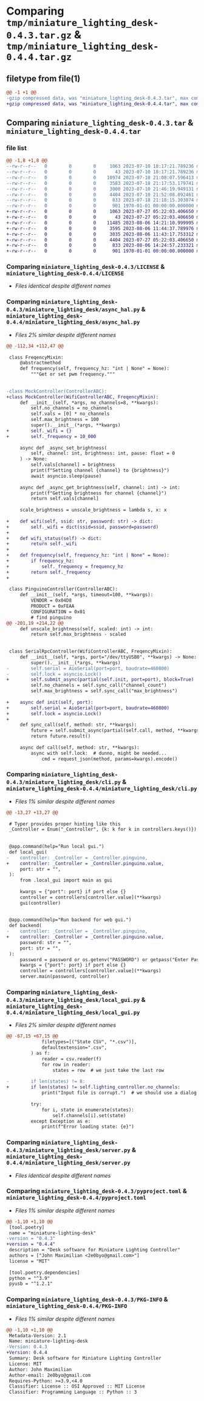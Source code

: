 # Comparing `tmp/miniature_lighting_desk-0.4.3.tar.gz` & `tmp/miniature_lighting_desk-0.4.4.tar.gz`

## filetype from file(1)

```diff
@@ -1 +1 @@
-gzip compressed data, was "miniature_lighting_desk-0.4.3.tar", max compression
+gzip compressed data, was "miniature_lighting_desk-0.4.4.tar", max compression
```

## Comparing `miniature_lighting_desk-0.4.3.tar` & `miniature_lighting_desk-0.4.4.tar`

### file list

```diff
@@ -1,8 +1,8 @@
--rw-r--r--   0        0        0     1063 2023-07-10 18:17:21.789236 miniature_lighting_desk-0.4.3/LICENSE
--rw-r--r--   0        0        0       43 2023-07-10 18:17:21.789236 miniature_lighting_desk-0.4.3/miniature_lighting_desk/__init__.py
--rw-r--r--   0        0        0    10974 2023-07-18 21:08:07.596413 miniature_lighting_desk-0.4.3/miniature_lighting_desk/async_hal.py
--rw-r--r--   0        0        0     3583 2023-07-18 21:17:53.179741 miniature_lighting_desk-0.4.3/miniature_lighting_desk/cli.py
--rw-r--r--   0        0        0     3000 2023-07-10 21:46:19.949131 miniature_lighting_desk-0.4.3/miniature_lighting_desk/local_gui.py
--rw-r--r--   0        0        0     4404 2023-07-10 21:52:08.892461 miniature_lighting_desk-0.4.3/miniature_lighting_desk/server.py
--rw-r--r--   0        0        0      833 2023-07-18 21:18:15.303074 miniature_lighting_desk-0.4.3/pyproject.toml
--rw-r--r--   0        0        0      901 1970-01-01 00:00:00.000000 miniature_lighting_desk-0.4.3/PKG-INFO
+-rw-r--r--   0        0        0     1063 2023-07-27 05:22:03.406650 miniature_lighting_desk-0.4.4/LICENSE
+-rw-r--r--   0        0        0       43 2023-07-27 05:22:03.406650 miniature_lighting_desk-0.4.4/miniature_lighting_desk/__init__.py
+-rw-r--r--   0        0        0    11485 2023-08-06 14:21:10.999995 miniature_lighting_desk-0.4.4/miniature_lighting_desk/async_hal.py
+-rw-r--r--   0        0        0     3595 2023-08-06 11:44:37.789976 miniature_lighting_desk-0.4.4/miniature_lighting_desk/cli.py
+-rw-r--r--   0        0        0     3035 2023-08-06 11:43:17.753312 miniature_lighting_desk-0.4.4/miniature_lighting_desk/local_gui.py
+-rw-r--r--   0        0        0     4404 2023-07-27 05:22:03.406650 miniature_lighting_desk-0.4.4/miniature_lighting_desk/server.py
+-rw-r--r--   0        0        0      833 2023-08-06 14:24:57.233321 miniature_lighting_desk-0.4.4/pyproject.toml
+-rw-r--r--   0        0        0      901 1970-01-01 00:00:00.000000 miniature_lighting_desk-0.4.4/PKG-INFO
```

### Comparing `miniature_lighting_desk-0.4.3/LICENSE` & `miniature_lighting_desk-0.4.4/LICENSE`

 * *Files identical despite different names*

### Comparing `miniature_lighting_desk-0.4.3/miniature_lighting_desk/async_hal.py` & `miniature_lighting_desk-0.4.4/miniature_lighting_desk/async_hal.py`

 * *Files 2% similar despite different names*

```diff
@@ -112,34 +112,47 @@
 
 class FreqencyMixin:
     @abstractmethod
     def frequency(self, frequency_hz: "int | None" = None):
         """Get or set pwm frequency."""
 
 
-class MockController(ControllerABC):
+class MockController(WifiControllerABC, FreqencyMixin):
     def __init__(self, *args, no_channels=8, **kwargs):
         self.no_channels = no_channels
         self.vals = [0] * no_channels
         self.max_brightness = 100
         super().__init__(*args, **kwargs)
+        self._wifi = {}
+        self._frequency = 10_000
 
     async def _async_set_brightness(
         self, channel: int, brightness: int, pause: float = 0
     ) -> None:
         self.vals[channel] = brightness
         print(f"Setting channel {channel} to {brightness}")
         await asyncio.sleep(pause)
 
     async def _async_get_brightness(self, channel: int) -> int:
         print(f"Getting brightness for channel {channel}")
         return self.vals[channel]
 
     scale_brightness = unscale_brightness = lambda s, x: x
 
+    def wifi(self, ssid: str, password: str) -> dict:
+        self._wifi = dict(ssid=ssid, password=password)
+
+    def wifi_status(self) -> dict:
+        return self._wifi
+
+    def frequency(self, frequency_hz: "int | None" = None):
+        if frequency_hz:
+            self._frequency = frequency_hz
+        return self._frequency
+
 
 class PinguinoController(ControllerABC):
     def __init__(self, *args, timeout=100, **kwargs):
         VENDOR = 0x04D8
         PRODUCT = 0xFEAA
         CONFIGURATION = 0x01
         # find pinguino
@@ -201,19 +214,22 @@
     def unscale_brightness(self, scaled: int) -> int:
         return self.max_brightness - scaled
 
 
 class SerialRpcController(WifiControllerABC, FreqencyMixin):
     def __init__(self, *args, port="/dev/ttyUSB0", **kwargs) -> None:
         super().__init__(*args, **kwargs)
-        self.serial = AioSerial(port=port, baudrate=460800)
-        self.lock = asyncio.Lock()
+        self.submit_async(partial(self.init, port=port), block=True)
         self.no_channels = self.sync_call("channel_count")
         self.max_brightness = self.sync_call("max_brightness")
 
+    async def init(self, port):
+        self.serial = AioSerial(port=port, baudrate=460800)
+        self.lock = asyncio.Lock()
+
     def sync_call(self, method: str, **kwargs):
         future = self.submit_async(partial(self.call, method, **kwargs), block=True)
         return future.result()
 
     async def call(self, method: str, **kwargs):
         async with self.lock:  # dunno, might be needed...
             cmd = request_json(method, params=kwargs).encode()
```

### Comparing `miniature_lighting_desk-0.4.3/miniature_lighting_desk/cli.py` & `miniature_lighting_desk-0.4.4/miniature_lighting_desk/cli.py`

 * *Files 1% similar despite different names*

```diff
@@ -13,27 +13,27 @@
 
 # Typer provides proper hinting like this
 _Controller = Enum("_Controller", {k: k for k in controllers.keys()})
 
 
 @app.command(help="Run local gui.")
 def local_gui(
-    controller: _Controller = _Controller.pinguino,
+    controller: _Controller = _Controller.pinguino.value,
     port: str = "",
 ):
     from .local_gui import main as gui
 
     kwargs = {"port": port} if port else {}
     controller = controllers[controller.value](**kwargs)
     gui(controller)
 
 
 @app.command(help="Run backend for web gui.")
 def backend(
-    controller: _Controller = _Controller.pinguino,
+    controller: _Controller = _Controller.pinguino.value,
     password: str = "",
     port: str = "",
 ):
     password = password or os.getenv("PASSWORD") or getpass("Enter Password: ")
     kwargs = {"port": port} if port else {}
     controller = controllers[controller.value](**kwargs)
     server.main(password, controller)
```

### Comparing `miniature_lighting_desk-0.4.3/miniature_lighting_desk/local_gui.py` & `miniature_lighting_desk-0.4.4/miniature_lighting_desk/local_gui.py`

 * *Files 2% similar despite different names*

```diff
@@ -67,15 +67,15 @@
             filetypes=[("State CSV", "*.csv")],
             defaultextension=".csv",
         ) as f:
             reader = csv.reader(f)
             for row in reader:
                 states = row  # we just take the last row
 
-        if len(states) != 8:
+        if len(states) != self.lighting_controller.no_channels:
             print("Input file is corrupt.")  # we should use a dialog box for this.
 
         try:
             for i, state in enumerate(states):
                 self.channels[i].set(state)
         except Exception as e:
             print(f"Error loading state: {e}")
```

### Comparing `miniature_lighting_desk-0.4.3/miniature_lighting_desk/server.py` & `miniature_lighting_desk-0.4.4/miniature_lighting_desk/server.py`

 * *Files identical despite different names*

### Comparing `miniature_lighting_desk-0.4.3/pyproject.toml` & `miniature_lighting_desk-0.4.4/pyproject.toml`

 * *Files 1% similar despite different names*

```diff
@@ -1,10 +1,10 @@
 [tool.poetry]
 name = "miniature-lighting-desk"
-version = "0.4.3"
+version = "0.4.4"
 description = "Desk software for Miniature Lighting Controller"
 authors = ["John Maximilian <2e0byo@gmail.com>"]
 license = "MIT"
 
 [tool.poetry.dependencies]
 python = "^3.9"
 pyusb = "^1.2.1"
```

### Comparing `miniature_lighting_desk-0.4.3/PKG-INFO` & `miniature_lighting_desk-0.4.4/PKG-INFO`

 * *Files 1% similar despite different names*

```diff
@@ -1,10 +1,10 @@
 Metadata-Version: 2.1
 Name: miniature-lighting-desk
-Version: 0.4.3
+Version: 0.4.4
 Summary: Desk software for Miniature Lighting Controller
 License: MIT
 Author: John Maximilian
 Author-email: 2e0byo@gmail.com
 Requires-Python: >=3.9,<4.0
 Classifier: License :: OSI Approved :: MIT License
 Classifier: Programming Language :: Python :: 3
```

